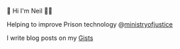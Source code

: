 👋 Hi I'm Neil 👨‍💻

Helping to improve Prison technology @[ministryofjustice](https://github.com/ministryofjustice)

I write blog posts on my [Gists](https://gist.github.com/neilmendum)

